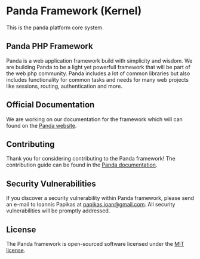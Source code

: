 # Panda Framework (Kernel)
This is the panda platform core system.

## Panda PHP Framework
Panda is a web application framework build with simplicity and wisdom. We are building Panda to be a light yet powerfull framework that will be part of the web php community. Panda includes a lot of common libraries but also includes functionality for common tasks and needs for many web projects like sessions, routing, authentication and more.

## Official Documentation

We are working on our documentation for the framework which will can found on the [Panda website](http://pandaphp.org/docs).

## Contributing

Thank you for considering contributing to the Panda framework! The contribution guide can be found in the [Panda documentation](http://pandaphp.com/docs/contributions).

## Security Vulnerabilities

If you discover a security vulnerability within Panda framework, please send an e-mail to Ioannis Papikas at papikas.ioan@gmail.com. All security vulnerabilities will be promptly addressed.

## License

The Panda framework is open-sourced software licensed under the [MIT license](http://opensource.org/licenses/MIT).
